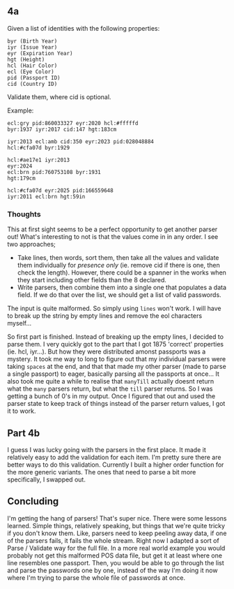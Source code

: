 ## 4a
Given a list of identities with the following properties:
```
byr (Birth Year)
iyr (Issue Year)
eyr (Expiration Year)
hgt (Height)
hcl (Hair Color)
ecl (Eye Color)
pid (Passport ID)
cid (Country ID)
```
Validate them, where cid is optional.

Example:
```
ecl:gry pid:860033327 eyr:2020 hcl:#fffffd
byr:1937 iyr:2017 cid:147 hgt:183cm

iyr:2013 ecl:amb cid:350 eyr:2023 pid:028048884
hcl:#cfa07d byr:1929

hcl:#ae17e1 iyr:2013
eyr:2024
ecl:brn pid:760753108 byr:1931
hgt:179cm

hcl:#cfa07d eyr:2025 pid:166559648
iyr:2011 ecl:brn hgt:59in
```

### Thoughts
This at first sight seems to be a perfect opportunity to get another parser out! What's interesting to not is that the values come in in any order. I see two approaches;
- Take lines, then words, sort them, then take all the values and validate them individually for *presence only* (ie. remove cid if there is one, then check the length). However, there could be a spanner in the works when they start including other fields than the 8 declared.
- Write parsers, then combine them into a single one that populates a data field. If we do that over the list, we should get a list of valid passwords.

The input is quite malformed. So simply using `lines` won't work. I will have to break up the string by empty lines and remove the eol characters myself...

So first part is finished. Instead of breaking up the empty lines, I decided to parse them. I very quickly got to the part that I got 1875 'correct' properties (ie. hcl, iyr...). But how they were distributed amonst passports was a mystery. It took me way to long to figure out that my individual parsers were taking `spaces` at the end, and that that made my other parser (made to parse a single passport) to eager, basically parsing all the passports at once...
It also took me quite a while to realise that `manyTill` actually doesnt return what the `many` parsers return, but what the `till` parser returns. So I was getting a bunch of 0's in my output. Once I figured that out and used the parser state to keep track of things instead of the parser return values, I got it to work.

## Part 4b
I guess I was lucky going with the parsers in the first place. It made it relatively easy to add the validation for each item. I'm pretty sure there are better ways to do this validation. Currently I built a higher order function for the more generic variants. The ones that need to parse a bit more specifically, I swapped out.

## Concluding
I'm getting the hang of parsers! That's super nice. There were some lessons learned. Simple things, relatively speaking, but things that we're quite tricky if you don't know them. Like, parsers need to keep peeling away data, if one of the parsers fails, it fails the whole stream. Right now I adapted a sort of Parse / Validate way for the full file. In a more real world example you would probably not get this malformed POS data file, but get it at least where one line resembles one passport. Then, you would be able to go through the list and parse the passwords one by one, instead of the way I'm doing it now where I'm trying to parse the whole file of passwords at once.

